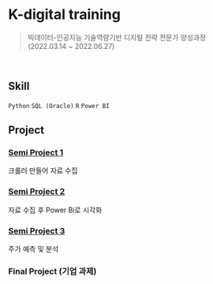 # K-digital training
>빅데이터-인공지능 기술역량기반 디지털 전략 전문가 양성과정   
>(2022.03.14 ~ 2022.06.27)
</br>

## Skill
`Python`
`SQL (Oracle)`
`R`
`Power BI`

## Project
### [Semi Project 1]()
크롤러 만들어 자료 수집

### [Semi Project 2](https://github.com/OrcunLee/Hunet/tree/main/hunet_semi2)
자료 수집 후 Power Bi로 시각화

### [Semi Project 3](https://github.com/OrcunLee/Hunet/tree/main/hunet_semi3)
주가 예측 및 분석

### Final Project (기업 과제)

